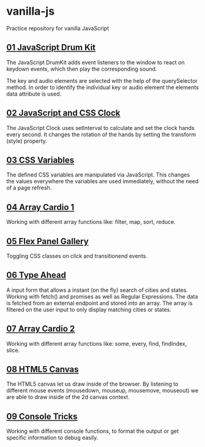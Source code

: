 # vanilla-js
Practice repository for vanilla JavaScript

## [01 JavaScript Drum Kit](01_DrumKit/)
The JavaScript DrumKit adds event listeners to the window to react on keydown events, which then play the corresponding sound.

The key and audio elements are selected with the help of the querySelector method. In order to identify the individual key or audio element the elements data attribute is used.

## [02 JavaScript and CSS Clock](02_Clock/)
The JavaScript Clock uses setInterval to calculate and set the clock hands every second. It changes the rotation of the hands by setting the transform (style) property.

## [03 CSS Variables](03_CSS_Variables/)
The defined CSS variables are manipulated via JavaScript. This changes the values everywhere the variables are used immediately, without the need of a page refresh.

## [04 Array Cardio 1](04_Array_Cardio_1/)
Working with different array functions like: filter, map, sort, reduce.

## [05 Flex Panel Gallery](05_Flex_Panel_Gallery/)
Toggling CSS classes on click and transitionend events.

## [06 Type Ahead](06_Type_Ahead/)
A input form that allows a instant (on the fly) search of cities and states. Working with fetch() and promises as well as Regular Expressions.
The data is fetched from an external endpoint and stored into an array. The array is filtered on the user input to only display matching cities or states.

## [07 Array Cardio 2](07_Array_Cardio_2/)
Working with different array functions like: some, every, find, findIndex, slice.

## [08 HTML5 Canvas](08_HTML5_Canvas/)
The HTML5 canvas let us draw inside of the browser. By listening to different mouse events (mousedown, mouseup, mousemove, mouseout) we are able to draw inside of the 2d canvas context.

## [09 Console Tricks](09_Console_Tricks)
Working with different console functions, to format the output or get specific information to debug easily.